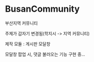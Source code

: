 # BusanCommunity
부산지역 커뮤니티

주제가 갑자기 변경됨(학지시 -> 지역 커뮤니티)

제작 모듈 : 게시판 모달창

모달창 팝업 시, 댓글 불러오는 기능 구현 중...
